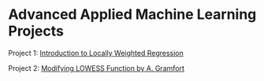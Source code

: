 # Advanced Applied Machine Learning Projects

Project 1: [Introduction to Locally Weighted Regression](project1/project1.md) 

Project 2: [Modifying LOWESS Function by A. Gramfort](project2/project2.md) 


